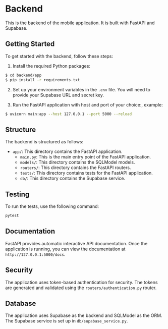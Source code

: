 # Backend

This is the backend of the mobile application. It is built with FastAPI and Supabase.

## Getting Started

To get started with the backend, follow these steps:

1. Install the required Python packages:

```bash
$ cd backend/app
$ pip install -r requirements.txt
```

2. Set up your environment variables in the `.env` file. You will need to provide your Supabase URL and secret key.

3. Run the FastAPI application with host and port of your choice:, example:

```bash
$ uvicorn main:app --host 127.0.0.1 --port 5000 --reload
```

## Structure

The backend is structured as follows:

- `app/`: This directory contains the FastAPI application.
  - `main.py`: This is the main entry point of the FastAPI application.
  - `models/`: This directory contains the SQLModel models.
  - `routers/`: This directory contains the FastAPI routers.
  - `tests/`: This directory contains tests for the FastAPI application.
  - `db/`: This directory contains the Supabase service.

## Testing

To run the tests, use the following command:

```bash
pytest
```

## Documentation

FastAPI provides automatic interactive API documentation. Once the application is running, you can view the documentation at `http://127.0.0.1:5000/docs`.

## Security

The application uses token-based authentication for security. The tokens are generated and validated using the `routers/authentication.py` router.

## Database

The application uses Supabase as the backend and SQLModel as the ORM. The Supabase service is set up in `db/supabase_service.py`.
